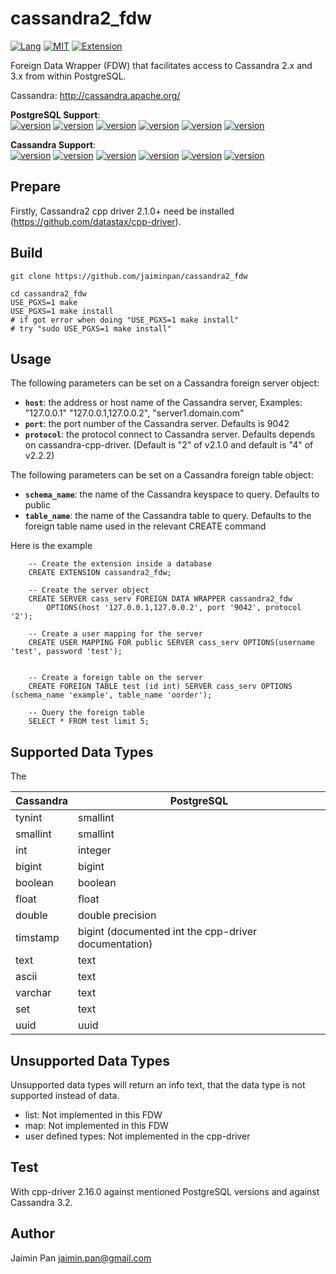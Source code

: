 cassandra2_fdw
==============
[![Lang](https://img.shields.io/badge/Language-C%2FC%2B%2B-green.svg)]()
[![MIT](https://img.shields.io/badge/License-MIT-green.svg)]()
[![Extension](https://img.shields.io/badge/Extension-PostgreSQL-green.svg)]()

Foreign Data Wrapper (FDW) that facilitates access to Cassandra 2.x and 3.x from within PostgreSQL.  

Cassandra: http://cassandra.apache.org/

__PostgreSQL Support__:  
[![version](https://img.shields.io/badge/PostgreSQL-9.5-blue.svg)]()
[![version](https://img.shields.io/badge/PostgreSQL-9.6-blue.svg)]()
[![version](https://img.shields.io/badge/PostgreSQL-10-blue.svg)]()
[![version](https://img.shields.io/badge/PostgreSQL-11-blue.svg)]()
[![version](https://img.shields.io/badge/PostgreSQL-12-blue.svg)]()
[![version](https://img.shields.io/badge/PostgreSQL-13-blue.svg)]()

__Cassandra Support__:  
[![version](https://img.shields.io/badge/Cassandra-2.0-blue.svg)]()
[![version](https://img.shields.io/badge/Cassandra-2.1-blue.svg)]()
[![version](https://img.shields.io/badge/Cassandra-2.2-blue.svg)]()
[![version](https://img.shields.io/badge/Cassandra-3.0-blue.svg)]()
[![version](https://img.shields.io/badge/Cassandra-3.1-blue.svg)]()
[![version](https://img.shields.io/badge/Cassandra-3.2-blue.svg)]()

## Prepare

Firstly, Cassandra2 cpp driver 2.1.0+ need be installed (https://github.com/datastax/cpp-driver).

## Build

```
git clone https://github.com/jaiminpan/cassandra2_fdw

cd cassandra2_fdw
USE_PGXS=1 make
USE_PGXS=1 make install 
# if got error when doing "USE_PGXS=1 make install"
# try "sudo USE_PGXS=1 make install"
```

## Usage

The following parameters can be set on a Cassandra foreign server object:

  * **`host`**: the address or host name of the Cassandra server, Examples: "127.0.0.1" "127.0.0.1,127.0.0.2", "server1.domain.com"  
  * **`port`**: the port number of the Cassandra server. Defaults is 9042  
  * **`protocol`**: the protocol connect to Cassandra server. Defaults depends on cassandra-cpp-driver. (Default is "2" of v2.1.0 and default is "4" of v2.2.2)   

The following parameters can be set on a Cassandra foreign table object:

  * **`schema_name`**: the name of the Cassandra keyspace to query. Defaults to public  
  * **`table_name`**: the name of the Cassandra table to query. Defaults to the foreign table name used in the relevant CREATE command  

Here is the example
```
	-- Create the extension inside a database
	CREATE EXTENSION cassandra2_fdw;

	-- Create the server object
	CREATE SERVER cass_serv FOREIGN DATA WRAPPER cassandra2_fdw 
		OPTIONS(host '127.0.0.1,127.0.0.2', port '9042', protocol '2');

	-- Create a user mapping for the server
	CREATE USER MAPPING FOR public SERVER cass_serv OPTIONS(username 'test', password 'test');


	-- Create a foreign table on the server
	CREATE FOREIGN TABLE test (id int) SERVER cass_serv OPTIONS (schema_name 'example', table_name 'oorder');

	-- Query the foreign table
	SELECT * FROM test limit 5;
```

## Supported Data Types

The 

| Cassandra | PostgreSQL                                           |
| --------- | ---------------------------------------------------- |
| tynint    | smallint                                             |
| smallint  | smallint                                             |
| int       | integer                                              |
| bigint    | bigint                                               |
| boolean   | boolean                                              |
| float     | float                                                |
| double    | double precision                                     |
| timstamp  | bigint (documented int the cpp-driver documentation) |
| text      | text                                                 |
| ascii     | text                                                 |
| varchar   | text                                                 |
| set       | text                                                 |
| uuid      | uuid                                                 |

## Unsupported Data Types

Unsupported data types will return an info text, that the data type is not supported instead of data.

- list: Not implemented in this FDW
- map: Not implemented in this FDW
- user defined types: Not implemented in the cpp-driver

## Test

With  cpp-driver 2.16.0 against mentioned PostgreSQL versions and against Cassandra 3.2.

## Author

Jaimin Pan jaimin.pan@gmail.com
